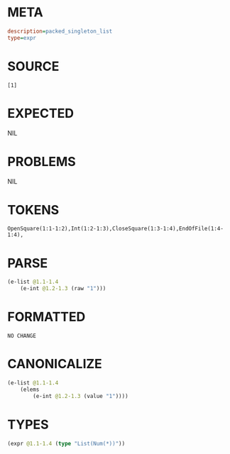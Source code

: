 # META
~~~ini
description=packed_singleton_list
type=expr
~~~
# SOURCE
~~~roc
[1]
~~~
# EXPECTED
NIL
# PROBLEMS
NIL
# TOKENS
~~~zig
OpenSquare(1:1-1:2),Int(1:2-1:3),CloseSquare(1:3-1:4),EndOfFile(1:4-1:4),
~~~
# PARSE
~~~clojure
(e-list @1.1-1.4
	(e-int @1.2-1.3 (raw "1")))
~~~
# FORMATTED
~~~roc
NO CHANGE
~~~
# CANONICALIZE
~~~clojure
(e-list @1.1-1.4
	(elems
		(e-int @1.2-1.3 (value "1"))))
~~~
# TYPES
~~~clojure
(expr @1.1-1.4 (type "List(Num(*))"))
~~~
